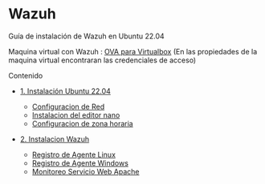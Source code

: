 # Wazuh
Guía de instalación de Wazuh en Ubuntu 22.04

Maquina virtual con Wazuh : [OVA para Virtualbox](https://bit.ly/3LiwX7n) (En las propiedades de la maquina virtual encontraran las credenciales de acceso)

Contenido

- [1. Instalación Ubuntu 22.04](https://github.com/hernandopena/Wazuh/blob/8b5a842f93e32905abadc5e62e44f77e542f0382/1.%20Instalaci%C3%B3n%20Ubuntu%2022.04/README.md)
  - [Configuracion de Red](https://github.com/hernandopena/Wazuh/blob/8b5a842f93e32905abadc5e62e44f77e542f0382/1.%20Instalaci%C3%B3n%20Ubuntu%2022.04/Configuracion_Red.md)
  - [Instalacion del editor nano](https://github.com/hernandopena/Wazuh/blob/8b5a842f93e32905abadc5e62e44f77e542f0382/1.%20Instalaci%C3%B3n%20Ubuntu%2022.04/Instalacion_nano.md)
  - [Configuracion de zona horaria](https://github.com/hernandopena/Wazuh/blob/8b5a842f93e32905abadc5e62e44f77e542f0382/1.%20Instalaci%C3%B3n%20Ubuntu%2022.04/Configuracion_zona_horaria.md)

- [2. Instalacion Wazuh](https://github.com/hernandopena/Wazuh/blob/main/2.%20Instalacion%20Wazuh/README.md)
  - [Registro de Agente Linux](https://github.com/hernandopena/Wazuh/blob/8b5a842f93e32905abadc5e62e44f77e542f0382/2.%20Instalacion%20Wazuh/Registro_Agente_Linux.md)
  - [Registro de Agente Windows](https://github.com/hernandopena/Wazuh/blob/8b5a842f93e32905abadc5e62e44f77e542f0382/2.%20Instalacion%20Wazuh/Registro_Agente_Windows.md)
  - [Monitoreo Servicio Web Apache](https://github.com/hernandopena/Wazuh/blob/8b5a842f93e32905abadc5e62e44f77e542f0382/2.%20Instalacion%20Wazuh/Monitoreo_Servicio_Web_Apache.md)
